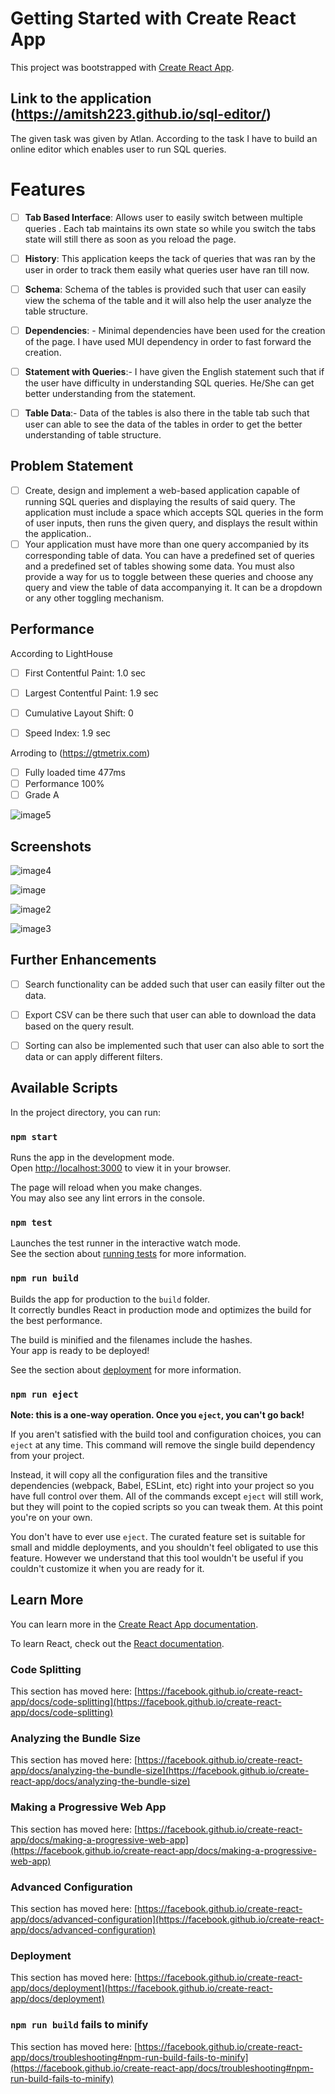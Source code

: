 # Getting Started with Create React App

This project was bootstrapped with [Create React App](https://github.com/facebook/create-react-app).

## Link to the application (https://amitsh223.github.io/sql-editor/)
The given task was given by Atlan. According to the task I have to build an online editor which enables user to run SQL queries. 

#  Features

 - [ ] **Tab Based Interface**: Allows user to easily switch between multiple queries . Each tab maintains its own state so while you switch the tabs state will still there as soon as you reload the page.
 - [ ] **History**: This application keeps the tack of queries that was ran by the user in order to track them easily what queries user have ran till now.
 - [ ] **Schema**: Schema of the tables is provided such that user can easily view the schema of the table and it will also help the user analyze the table structure.
 - [ ] **Dependencies**: - Minimal dependencies have been used for the creation of the page. I have used MUI dependency in order to fast forward the creation.
 - [ ] **Statement with Queries**:- I have given the English statement such that if the user have difficulty in understanding SQL queries. He/She can get better understanding from the statement.
 - [ ] **Table Data**:- Data of the tables is also there in the table tab such that user can able to see the data of the tables in order to get the better understanding of table structure.


## Problem Statement
- [ ] Create, design and implement a web-based application capable of running SQL queries and displaying the results of said query. The application must include a space which accepts SQL queries in the form of user inputs, then runs the given query, and displays the result within the application..
- [ ] Your application must have more than one query accompanied by its corresponding table of data. You can have a predefined set of queries and a predefined set of tables showing some data. You must also provide a way for us to toggle between these queries and choose any query and view the table of data accompanying it. It can be a dropdown or any other toggling mechanism.

## Performance
According to LightHouse
 - [ ] First Contentful Paint: 1.0 sec
 - [ ] Largest Contentful Paint: 1.9 sec
 - [ ] Cumulative Layout Shift: 0
 - [ ] Speed Index: 1.9 sec
 
 
Arroding to (https://gtmetrix.com)
 - [ ] Fully loaded time  477ms
 - [ ] Performance 100%
 - [ ] Grade A

 ![image5](https://github.com/amitsh223/images/assets/56124211/5f4e4e89-e40d-4256-bd58-11b0066794a4)


 ## Screenshots
![image4](https://github.com/amitsh223/images/assets/56124211/e0e5fbc7-4405-4f33-8137-61a673a5e2e0)

![image](https://github.com/amitsh223/images/assets/56124211/087f7b61-7ed0-4cde-99b5-ba686a397f5b)

![image2](https://github.com/amitsh223/images/assets/56124211/c74c3061-24b6-4780-89c6-97c2b82691e0)

![image3](https://github.com/amitsh223/images/assets/56124211/68bcb78d-6df0-4adf-9fe0-ca95c61e2ef4)


## Further Enhancements
 - [ ] Search functionality can be added such that user can easily filter out the data. 
 - [ ] Export CSV can be there such that user can able to download the data based on the query result.
 - [ ] Sorting can also be implemented such that user can also able to sort the data or can apply different filters.





## Available Scripts

In the project directory, you can run:

### `npm start`

Runs the app in the development mode.\
Open [http://localhost:3000](http://localhost:3000) to view it in your browser.

The page will reload when you make changes.\
You may also see any lint errors in the console.

### `npm test`

Launches the test runner in the interactive watch mode.\
See the section about [running tests](https://facebook.github.io/create-react-app/docs/running-tests) for more information.

### `npm run build`

Builds the app for production to the `build` folder.\
It correctly bundles React in production mode and optimizes the build for the best performance.

The build is minified and the filenames include the hashes.\
Your app is ready to be deployed!

See the section about [deployment](https://facebook.github.io/create-react-app/docs/deployment) for more information.

### `npm run eject`

**Note: this is a one-way operation. Once you `eject`, you can't go back!**

If you aren't satisfied with the build tool and configuration choices, you can `eject` at any time. This command will remove the single build dependency from your project.

Instead, it will copy all the configuration files and the transitive dependencies (webpack, Babel, ESLint, etc) right into your project so you have full control over them. All of the commands except `eject` will still work, but they will point to the copied scripts so you can tweak them. At this point you're on your own.

You don't have to ever use `eject`. The curated feature set is suitable for small and middle deployments, and you shouldn't feel obligated to use this feature. However we understand that this tool wouldn't be useful if you couldn't customize it when you are ready for it.

## Learn More

You can learn more in the [Create React App documentation](https://facebook.github.io/create-react-app/docs/getting-started).

To learn React, check out the [React documentation](https://reactjs.org/).

### Code Splitting

This section has moved here: [https://facebook.github.io/create-react-app/docs/code-splitting](https://facebook.github.io/create-react-app/docs/code-splitting)

### Analyzing the Bundle Size

This section has moved here: [https://facebook.github.io/create-react-app/docs/analyzing-the-bundle-size](https://facebook.github.io/create-react-app/docs/analyzing-the-bundle-size)

### Making a Progressive Web App

This section has moved here: [https://facebook.github.io/create-react-app/docs/making-a-progressive-web-app](https://facebook.github.io/create-react-app/docs/making-a-progressive-web-app)

### Advanced Configuration

This section has moved here: [https://facebook.github.io/create-react-app/docs/advanced-configuration](https://facebook.github.io/create-react-app/docs/advanced-configuration)

### Deployment

This section has moved here: [https://facebook.github.io/create-react-app/docs/deployment](https://facebook.github.io/create-react-app/docs/deployment)

### `npm run build` fails to minify

This section has moved here: [https://facebook.github.io/create-react-app/docs/troubleshooting#npm-run-build-fails-to-minify](https://facebook.github.io/create-react-app/docs/troubleshooting#npm-run-build-fails-to-minify)
